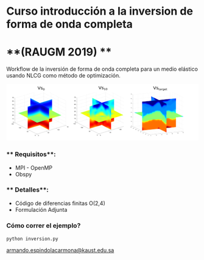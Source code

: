 # **Curso introducción  a la inversion de forma de onda completa**
# **(RAUGM 2019) **


Workflow de la inversión de forma de onda completa para un medio elástico usando NLCG como método de optimización.




![Inversion Results](Results/results.png)

### ** Requisitos**:
* MPI - OpenMP
* Obspy


### ** Detalles**:
* Código de diferencias finitas O(2,4)
* Formulación Adjunta


### Cómo correr el ejemplo?
    python inversion.py

armando.espindolacarmona@kaust.edu.sa

